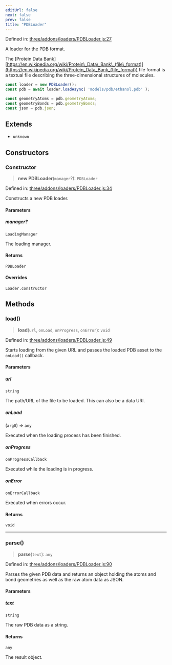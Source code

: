 ```yaml
---
editUrl: false
next: false
prev: false
title: "PDBLoader"
---
```


Defined in: [three/addons/loaders/PDBLoader.js:27](https://github.com/DefinitelyMaybe/three-i18n/blob/fa57b79433d1c349ffb23a78727299c8d4190136/three/addons/loaders/PDBLoader.js#L27)

A loader for the PDB format.

The [Protein Data Bank][https://en.wikipedia.org/wiki/Protein\_Data\_Bank\_(file\_format)](https://en.wikipedia.org/wiki/Protein_Data_Bank_(file_format))
file format is a textual file describing the three-dimensional structures of molecules.

```js
const loader = new PDBLoader();
const pdb = await loader.loadAsync( 'models/pdb/ethanol.pdb' );

const geometryAtoms = pdb.geometryAtoms;
const geometryBonds = pdb.geometryBonds;
const json = pdb.json;
```

## Extends

- `unknown`

## Constructors

### Constructor

> **new PDBLoader**(`manager`?): `PDBLoader`

Defined in: [three/addons/loaders/PDBLoader.js:34](https://github.com/DefinitelyMaybe/three-i18n/blob/fa57b79433d1c349ffb23a78727299c8d4190136/three/addons/loaders/PDBLoader.js#L34)

Constructs a new PDB loader.

#### Parameters

##### manager?

`LoadingManager`

The loading manager.

#### Returns

`PDBLoader`

#### Overrides

`Loader.constructor`

## Methods

### load()

> **load**(`url`, `onLoad`, `onProgress`, `onError`): `void`

Defined in: [three/addons/loaders/PDBLoader.js:49](https://github.com/DefinitelyMaybe/three-i18n/blob/fa57b79433d1c349ffb23a78727299c8d4190136/three/addons/loaders/PDBLoader.js#L49)

Starts loading from the given URL and passes the loaded PDB asset
to the `onLoad()` callback.

#### Parameters

##### url

`string`

The path/URL of the file to be loaded. This can also be a data URI.

##### onLoad

(`arg0`) => `any`

Executed when the loading process has been finished.

##### onProgress

`onProgressCallback`

Executed while the loading is in progress.

##### onError

`onErrorCallback`

Executed when errors occur.

#### Returns

`void`

***

### parse()

> **parse**(`text`): `any`

Defined in: [three/addons/loaders/PDBLoader.js:90](https://github.com/DefinitelyMaybe/three-i18n/blob/fa57b79433d1c349ffb23a78727299c8d4190136/three/addons/loaders/PDBLoader.js#L90)

Parses the given PDB data and returns an object holding the atoms and
bond geometries as well as the raw atom data as JSON.

#### Parameters

##### text

`string`

The raw PDB data as a string.

#### Returns

`any`

The result object.
